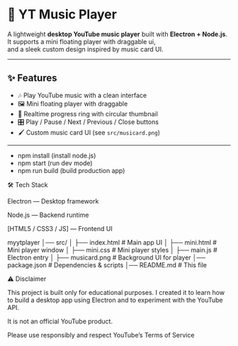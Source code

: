 # 🎵 YT Music Player

A lightweight **desktop YouTube music player** built with **Electron + Node.js**.  
It supports a mini floating player with draggable ui,  
and a sleek custom design inspired by music card UI.

---

## ✨ Features

- 🎶 Play YouTube music with a clean interface  
- 🖼️ Mini floating player with draggable 
- 🔄 Realtime progress ring with circular thumbnail  
- 🎛️ Play / Pause / Next / Previous / Close buttons  
- 🖌️ Custom music card UI (see `src/musicard.png`)  

---

- npm install (install node.js)
- npm start (run dev mode)
- npm run build (build production app)


🛠️ Tech Stack

Electron
 — Desktop framework

Node.js
 — Backend runtime

[HTML5 / CSS3 / JS] — Frontend UI

myytplayer
│── src/
│   ├── index.html        # Main app UI
│   ├── mini.html         # Mini player window
│   ├── mini.css          # Mini player styles
│   ├── main.js           # Electron entry
│   ├── musicard.png      # Background UI for player
│── package.json          # Dependencies & scripts
│── README.md             # This file

⚠️ Disclaimer

This project is built only for educational purposes.
I created it to learn how to build a desktop app using Electron and to experiment with the YouTube API.

It is not an official YouTube product.

Please use responsibly and respect YouTube’s Terms of Service